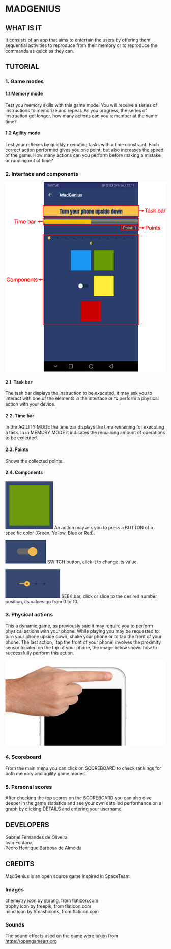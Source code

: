 # MADGENIUS

## WHAT IS IT
It consists of an app that aims to entertain the users by offering them sequential activities to reproduce from their memory or to reproduce the commands as quick as they can. 

## TUTORIAL
### 1. Game modes
#### 1.1 Memory mode
Test you memory skills with this game mode! You will receive a series of instructions to memorize and repeat. As you progress, the series of instruction get longer, how many actions can you remember at the same time?

#### 1.2 Agility mode
Test your reflexes by quickly executing tasks with a time constraint. Each correct action performed gives you one point, but also increases the speed of the game. How many actions can you perform before making a mistake or running out of time?

### 2. Interface and components
![alt text](https://github.com/gafeol/MadGenius/blob/master/app/src/main/res/drawable/tutorial_screen.png?raw=true "Logo Title Text 1") 

#### 2.1. Task bar
The task bar displays the instruction to be executed, it may ask you to interact with one of the elements in the interface or to perform a physical action with your device.

#### 2.2. Time bar
In the AGILITY MODE the time bar displays the time remaining for executing a task. In in MEMORY MODE it indicates the remaining amount of operations to be executed.

#### 2.3. Points
Shows the collected points.

#### 2.4. Components 
![alt imgleft](https://github.com/gafeol/MadGenius/blob/master/media/button.png?raw=true "Logo Title Text 1")  An action may ask you to press a BUTTON of a specific color (Green, Yellow, Blue or Red).

![alt text](https://github.com/gafeol/MadGenius/blob/master/media/switch.png?raw=true "Logo Title Text 1") SWITCH button, click it to change its value.

![alt text](https://github.com/gafeol/MadGenius/blob/master/media/seekbar.png?raw=true "Logo Title Text 1")  SEEK bar, click or slide to the desired number position, its values go from 0 to 10.

### 3. Physical actions

This a dynamic game, as previously said it may require you to perform physical actions with your phone. While playing you may be requested to: turn your phone upside down, shake your phone or to tap the front of your phone. The last action, \'tap the front of your phone\' involves the proximity sensor located on the top of your phone, the image below shows how to successfully perform this action.

![alt text](https://github.com/gafeol/MadGenius/blob/master/app/src/main/res/drawable/proximity.png?raw=true "Logo Title Text 1") 

### 4. Scoreboard

From the main menu you can click on SCOREBOARD to check rankings for both memory and agility game modes.

### 5. Personal scores
After checking the top scores on the SCOREBOARD you can also dive deeper in the game statistics and see your own detailed performance on a graph by clicking DETAILS and entering your username.


## DEVELOPERS
Gabriel Fernandes de Oliveira <br/>
Ivan Fontana <br/>
Pedro Henrique Barbosa de Almeida <br/>

## CREDITS

MadGenius is an open source game inspired in SpaceTeam.

### Images
chemistry icon by surang, from flaticon.com <br/>
trophy icon by freepik, from flaticon.com <br/>
mind icon by Smashicons, from flaticon.com <br/>

### Sounds

The sound effects used on the game were taken from https://opengameart.org

